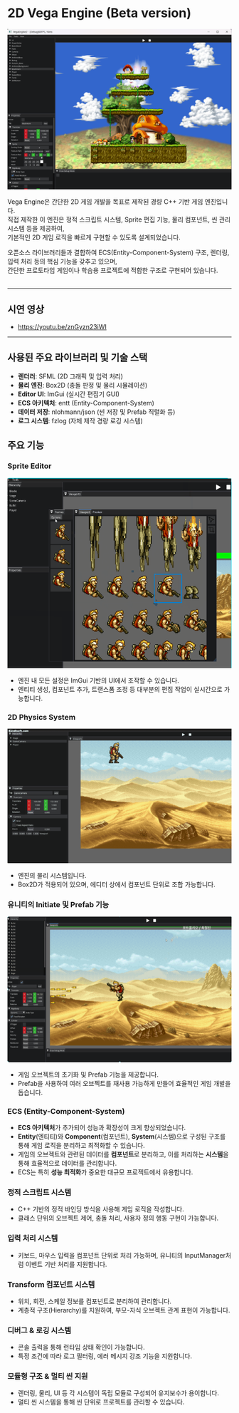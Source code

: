 # 2D Vega Engine (Beta version)
![GameEngine](./assets/GameEngine.png)

Vega Engine은 간단한 2D 게임 개발을 목표로 제작된 경량 C++ 기반 게임 엔진입니다.<br>
직접 제작한 이 엔진은 정적 스크립트 시스템, Sprite 편집 기능, 물리 컴포넌트, 씬 관리 시스템 등을 제공하여,<br>
기본적인 2D 게임 로직을 빠르게 구현할 수 있도록 설계되었습니다.<br>

오픈소스 라이브러리들과 결합하여 ECS(Entity-Component-System) 구조, 렌더링, 입력 처리 등의 핵심 기능을 갖추고 있으며,<br>
간단한 프로토타입 게임이나 학습용 프로젝트에 적합한 구조로 구현되어 있습니다.<br><br>

---
## 시연 영상
- https://youtu.be/znGyzn23iWI

---
## 사용된 주요 라이브러리 및 기술 스택

- **렌더러**: SFML (2D 그래픽 및 입력 처리)
- **물리 엔진**: Box2D (충돌 판정 및 물리 시뮬레이션)
- **Editor UI**: ImGui (실시간 편집기 GUI)
- **ECS 아키텍처**: entt (Entity-Component-System)
- **데이터 저장**: nlohmann/json (씬 저장 및 Prefab 직렬화 등)
- **로그 시스템**: fzlog (자체 제작 경량 로깅 시스템)

## 주요 기능
### **Sprite Editor**
![Sprite Editor](./assets/SpriteEditor.png)
- 엔진 내 모든 설정은 ImGui 기반의 UI에서 조작할 수 있습니다.
- 엔티티 생성, 컴포넌트 추가, 트랜스폼 조정 등 대부분의 편집 작업이 실시간으로 가능합니다.

### **2D Physics System**
![2D Physics System](./assets/image1.gif)
- 엔진의 물리 시스템입니다.
- Box2D가 적용되어 있으며, 에디터 상에서 컴포넌트 단위로 조합 가능합니다.
  
### **유니티의 Initiate 및 Prefab 기능**
![Instantiate](./assets/Instantiate.png)
- 게임 오브젝트의 초기화 및 Prefab 기능을 제공합니다.
- Prefab을 사용하여 여러 오브젝트를 재사용 가능하게 만들어 효율적인 게임 개발을 돕습니다.

### **ECS (Entity-Component-System)**
- **ECS 아키텍처**가 추가되어 성능과 확장성이 크게 향상되었습니다.
- **Entity**(엔티티)와 **Component**(컴포넌트), **System**(시스템)으로 구성된 구조를 통해 게임 로직을 분리하고 최적화할 수 있습니다.
- 게임의 오브젝트와 관련된 데이터를 **컴포넌트**로 분리하고, 이를 처리하는 **시스템**을 통해 효율적으로 데이터를 관리합니다.
- ECS는 특히 **성능 최적화**가 중요한 대규모 프로젝트에서 유용합니다.

### **정적 스크립트 시스템**
- C++ 기반의 정적 바인딩 방식을 사용해 게임 로직을 작성합니다.
- 클래스 단위의 오브젝트 제어, 충돌 처리, 사용자 정의 행동 구현이 가능합니다.

### **입력 처리 시스템**
- 키보드, 마우스 입력을 컴포넌트 단위로 처리 가능하며, 유니티의 InputManager처럼 이벤트 기반 처리를 지원합니다.

### **Transform 컴포넌트 시스템**
- 위치, 회전, 스케일 정보를 컴포넌트로 분리하여 관리합니다.
- 계층적 구조(Hierarchy)를 지원하여, 부모-자식 오브젝트 관계 표현이 가능합니다.

### **디버그 & 로깅 시스템**
- 콘솔 출력을 통해 런타임 상태 확인이 가능합니다.
- 특정 조건에 따라 로그 필터링, 에러 메시지 강조 기능을 지원합니다.

### **모듈형 구조 & 멀티 씬 지원**
- 렌더링, 물리, UI 등 각 시스템이 독립 모듈로 구성되어 유지보수가 용이합니다.
- 멀티 씬 시스템을 통해 씬 단위로 프로젝트를 관리할 수 있습니다.
